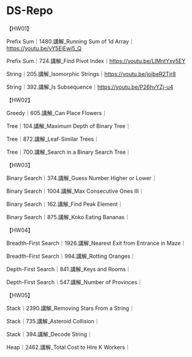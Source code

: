 # DS-Repo

【HW01】

Prefix Sum｜1480.講解_Running Sum of 1d Array｜https://youtu.be/vY5EiEwi5_Q

Prefix Sum｜724.講解_Find Pivot Index｜https://youtu.be/LlMntYxy5EY

String｜205.講解_Isomorphic Strings｜https://youtu.be/joibeR2Tjr8

String｜392.講解_Is Subsequence｜https://youtu.be/P26hvYZj-u4

【HW02】

Greedy｜605.講解_Can Place Flowers｜

Tree｜104.講解_Maximum Depth of Binary Tree｜

Tree｜872.講解_Leaf-Similar Trees｜

Tree｜700.講解_Search in a Binary Search Tree｜

【HW03】

Binary Search｜374.講解_Guess Number Higher or Lower｜

Binary Search｜1004.講解_Max Consecutive Ones III｜

Binary Search｜162.講解_Find Peak Element｜

Binary Search｜875.講解_Koko Eating Bananas｜

【HW04】

Breadth-First Search｜1926.講解_Nearest Exit from Entrance in Maze｜

Breadth-First Search｜994.講解_Rotting Oranges｜

Depth-First Search｜841.講解_Keys and Rooms｜

Depth-First Search｜547.講解_Number of Provinces｜

【HW05】

Stack｜2390.講解_Removing Stars From a String｜

Stack｜735.講解_Asteroid Collision｜

Stack｜394.講解_Decode String｜

Heap｜2462.講解_Total Cost to Hire K Workers｜
